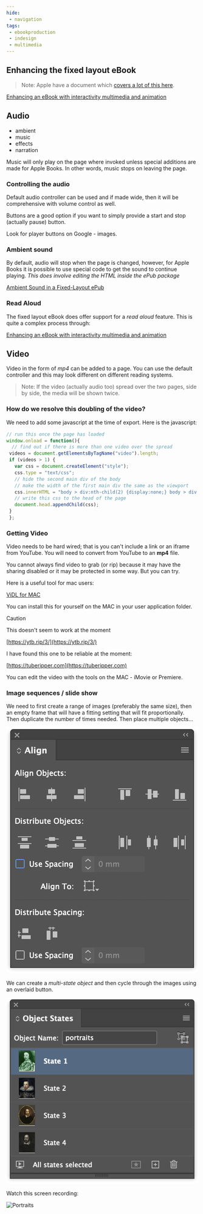 ```yaml
---
hide:
 - navigation
tags:
 - ebookproduction
 - indesign
 - multimedia
---
```


## Enhancing the fixed layout eBook
>Note: Apple have a document which [covers a lot of this here](https://help.apple.com/itc/booksassetguide).

[Enhancing an eBook with interactivity multimedia and animation](../../../eBookProduction/Enhancing%20an%20eBook%20with%20interactivity%20multimedia%20and%20animation.md)

## Audio
- ambient
- music
- effects
- narration

Music will only play on the page where invoked unless special additions are made for Apple Books. In other words, music stops on leaving the page.

### Controlling the audio
Default audio controller can be used and if made wide, then it will be comprehensive with volume control as well.

Buttons are a good option if you want to simply provide a start and stop (actually pause) button.

Look for player buttons on Google - images.

### Ambient sound
By default, audio will stop when the page is changed, however, for Apple Books it is possible to use special code to get the sound to continue playing. _This does involve editing the HTML inside the ePub package_

[Ambient Sound in a Fixed-Layout ePub](../../../eBookProduction/Ambient%20Sound%20in%20a%20Fixed-Layout%20ePub.md)


### Read Aloud
The fixed layout eBook does offer support for a _read aloud_ feature. This is quite a complex process through:

[Enhancing an eBook with interactivity multimedia and animation](../../eBookProduction/Enhancing%20an%20eBook%20with%20interactivity%20multimedia%20and%20animation.md-#readaloud)

## Video
Video in the form of _mp4_ can be added to a page. You can use the default controller and this may look different on different reading systems.

>Note: If the video (actually audio too) spread over the two pages, side by side, the media will be shown twice.

### How do we resolve this doubling of the video?
We need to add some javascript at the time of export. Here is the javascript:

```javascript
// run this once the page has loaded
window.onload = function(){
  // find out if there is more than one video over the spread
 videos = document.getElementsByTagName("video").length;
 if (videos > 1) {
   var css = document.createElement("style");
   css.type = "text/css";
   // hide the second main div of the body
   // make the width of the first main div the same as the viewport
   css.innerHTML = "body > div:nth-child(2) {display:none;} body > div:nth-child(1) {width:732px !important;}"
   // write this css to the head of the page
   document.head.appendChild(css);
 }
 };
```


### Getting Video

Video needs to be hard wired; that is you can't include a link or an iframe from YouTube. You will need to convert from YouTube to an __mp4__ file. 

You cannot always find video to grab (or rip) because it may have the sharing disabled or it may be protected in some way. But you can try.

Here is a useful tool for mac users:

[ViDL for MAC](https://omz-software.com/vidl/)

You can install this for yourself on the MAC in your user application folder.

> [!caution] 
> This doesn't seem to work at the moment 

[https://ytb.rip/3/](https://ytb.rip/3/)

I have found this one to be reliable at the moment:

[https://tuberipper.com](https://tuberipper.com)

You can edit the video with the tools on the MAC - iMovie or Premiere.

### Image sequences / slide show
We need to first create a range of images (preferably the same size), then an empty frame that will have a fitting setting that will fit proportionally. Then  duplicate the number of times needed. Then place multiple objects...

![Sequence](../../../media/Screenshot_2022-03-29_at_19.19.41.png)

We can create a _multi-state object_ and then cycle through the images using an overlaid button.

![Multi-State](../../../media/Screenshot_2022-03-29_at_19.41.30.png)

Watch this screen recording:

![Portraits](../../../media/portraits.gif)